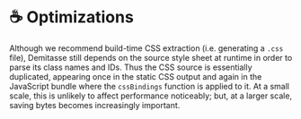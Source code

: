 # ☕ Optimizations

Although we recommend build-time CSS extraction (i.e. generating a `.css` file), Demitasse still depends on the source style sheet at runtime in order to parse its class names and IDs. Thus the CSS source is essentially duplicated, appearing once in the static CSS output and again in the JavaScript bundle where the `cssBindings` function is applied to it. At a small scale, this is unlikely to affect performance noticeably; but, at a larger scale, saving bytes becomes increasingly important.
